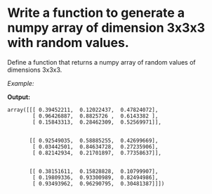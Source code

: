 # Write a function to generate a numpy array of dimension 3x3x3 with random values.

Define a function that returns a numpy array of random values of dimensions 3x3x3.


_Example:_


**Output:**



    array([[[ 0.39452211,  0.12022437,  0.47824072],
            [ 0.96426887,  0.8825726 ,  0.6143382 ],
            [ 0.15843313,  0.28462309,  0.52569971]],
            
    
           [[ 0.92549035,  0.58885255,  0.42699669],
            [ 0.03442501,  0.84634728,  0.27235906],
            [ 0.82142934,  0.21701897,  0.77358637]],
            
   
           [[ 0.38151611,  0.15828828,  0.10799907],
            [ 0.19809336,  0.93300989,  0.82494986],
            [ 0.93493962,  0.96290795,  0.30481387]]])
            

